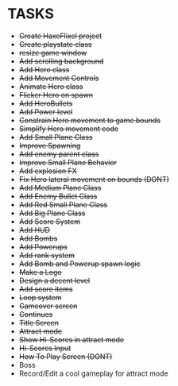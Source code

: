 # TASKS
- ~~Create HaxeFlixel project~~
- ~~Create playstate class~~
- ~~resize game window~~
- ~~Add scrolling background~~
- ~~Add Hero class~~
- ~~Add Movement Controls~~
- ~~Animate Hero class~~
- ~~Flicker Hero on spawn~~
- ~~Add HeroBullets~~
- ~~Add Power level~~
- ~~Constrain Hero movement to game bounds~~
- ~~Simplify Hero movement code~~
- ~~Add Small Plane Class~~
- ~~Improve Spawning~~
- ~~Add enemy parent class~~
- ~~Improve Small Plane Behavior~~
- ~~Add explosion FX~~
- ~~Fix Hero lateral movement on bounds (DONT)~~
- ~~Add Medium Plane Class~~
- ~~Add Enemy Bullet Class~~
- ~~Add Red Small Plane Class~~
- ~~Add Big Plane Class~~
- ~~Add Score System~~
- ~~Add HUD~~
- ~~Add Bombs~~
- ~~Add Powerups~~
- ~~Add rank system~~
- ~~Add Bomb and Powerup spawn logic~~
- ~~Make a Logo~~
- ~~Design a decent level~~
- ~~Add score items~~
- ~~Loop system~~
- ~~Gameover screen~~
- ~~Continues~~
- ~~Title Screen~~
- ~~Attract mode~~
- ~~Show Hi-Scores in attract mode~~
- ~~Hi-Scores Input~~
- ~~How To Play Screen (DONT)~~
- Boss
- Record/Edit a cool gameplay for attract mode
